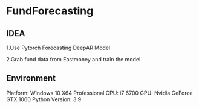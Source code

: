# FundForecasting

## IDEA

1.Use Pytorch Forecasting DeepAR Model


2.Grab fund data from Eastmoney and train the model


## Environment

Platform: Windows 10 X64 Professional
CPU: i7 6700
GPU: Nvidia GeForce GTX 1060
Python Version: 3.9
